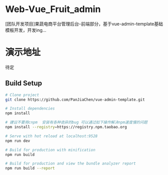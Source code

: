 # Web-Vue_Fruit_admin
[团队开发项目]果蔬电商平台管理后台-前端部分，基于vue-admin-template基础模板开发，开发ing...

# 演示地址
待定

## Build Setup

```bash
# Clone project
git clone https://github.com/PanJiaChen/vue-admin-template.git

# Install dependencies
npm install

# 建议不要用cnpm  安装有各种诡异的bug 可以通过如下操作解决npm速度慢的问题
npm install --registry=https://registry.npm.taobao.org

# Serve with hot reload at localhost:9528
npm run dev

# Build for production with minification
npm run build

# Build for production and view the bundle analyzer report
npm run build --report
```
